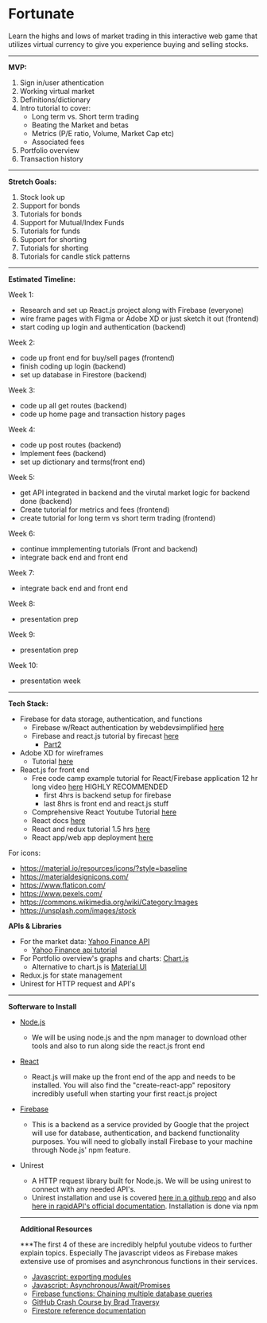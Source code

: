 # Fortunate
Learn the highs and lows of market trading in this interactive web game that utilizes virtual currency to give you experience buying and selling stocks.

---

**MVP:**
1. Sign in/user athentication
2. Working virtual market
3. Definitions/dictionary
4. Intro tutorial to cover:
    - Long term vs. Short term trading
    - Beating the Market and betas
    - Metrics (P/E ratio, Volume, Market Cap etc)
    - Associated fees
5. Portfolio overview 
6. Transaction history

---

**Stretch Goals:**
1. Stock look up
2. Support for bonds
3. Tutorials for bonds
4. Support for Mutual/Index Funds
5. Tutorials for funds
6. Support for shorting
7. Tutorials for shorting
8. Tutorials for candle stick patterns

---

**Estimated Timeline:**

Week 1: 
  - Research and set up React.js project along with Firebase (everyone)
  - wire frame pages with Figma or Adobe XD or just sketch it out (frontend)
  - start coding up login and authentication (backend)

Week 2: 
  - code up front end for buy/sell pages (frontend)
  - finish coding up login (backend)
  - set up database in Firestore (backend)

Week 3:
  - code up all get routes (backend)
  - code up home page and transaction history pages
 
Week 4:
  - code up post routes (backend)
  - Implement fees (backend)
  - set up dictionary and terms(front end)

Week 5:
  - get API integrated in backend and the virutal market logic for backend done (backend)
  - Create tutorial for metrics and fees (frontend)
  - create tutorial for long term vs short term trading (frontend)

Week 6:
  - continue immplementing tutorials (Front and backend)
  - integrate back end and front end

Week 7:
  - integrate back end and front end

Week 8:
  - presentation prep

Week 9:
  - presentation prep

Week 10:
  - presentation week

---

**Tech Stack:**

- Firebase for data storage, authentication, and functions
  - Firebase w/React authentication by webdevsimplified [here](https://www.youtube.com/watch?v=PKwu15ldZ7k&ab_channel=WebDevSimplified)
  - Firebase and react.js tutorial by firecast [here](https://www.youtube.com/watch?v=mwNATxfUsgI&ab_channel=Firebase) 
    - [Part2](https://www.youtube.com/watch?v=p4XTMvagQ2Q&ab_channel=Firebase)
- Adobe XD for wireframes
  - Tutorial [here](https://letsxd.com/getting-started)
- React.js for front end
  - Free code camp example tutorial for React/Firebase application 12 hr long video [here](https://www.youtube.com/watch?v=m_u6P5k0vP0&ab_channel=freeCodeCamp.org) HIGHLY RECOMMENDED
    - first 4hrs is backend setup for firebase
    - last 8hrs is front end and react.js stuff
  - Comprehensive React Youtube Tutorial [here](https://www.youtube.com/watch?v=15YB__vYpuA&ab_channel=codedamn)
  - React docs [here](https://reactjs.org/docs/getting-started.html)
  - React and redux tutorial 1.5 hrs [here](https://www.youtube.com/watch?v=poQXNp9ItL4&ab_channel=ProgrammingwithMosh)
  - React app/web app deployment [here](https://rapidapi.com/blog/how-to-deploy-a-react-app/)

For icons:
- https://material.io/resources/icons/?style=baseline
- https://materialdesignicons.com/
- https://www.flaticon.com/
- https://www.pexels.com/
- https://commons.wikimedia.org/wiki/Category:Images
- https://unsplash.com/images/stock

**APIs & Libraries**
- For the market data: [Yahoo Finance API](https://rapidapi.com/apidojo/api/yahoo-finance1)
  - [Yahoo Finance api tutorial](https://rapidapi.com/blog/how-to-use-the-yahoo-finance-api/)
- For Portfolio overview's graphs and charts: [Chart.js](https://www.chartjs.org/)
  - Alternative to chart.js is [Material UI](https://demos.creative-tim.com/material-dashboard-react/?_ga=2.110349637.1305139177.1610393674-449867271.1610393674#/admin/dashboard)
- Redux.js for state management
- Unirest for HTTP request and API's

---

**Softerware to Install**
- [Node.js](https://nodejs.org/en/download/ )
  - We will be using node.js and the npm manager to download other tools and also to run along side the react.js front end
- [React](https://reactjs.org/docs/getting-started.html)
  - React.js will make up the front end of the app and needs to be installed. You will also find the "create-react-app" repository incredibly usefull when starting your first react.js project
- [Firebase](https://firebase.google.com/) 
  - This is a backend as a service provided by Google that the project will use for database, authentication, and backend functionality purposes. You will need to globally install Firebase to your machine through Node.js' npm feature.
- Unirest
  - A HTTP request library built for Node.js. We will be using unirest to connect with any needed API's.
  - Unirest installation and use is covered [here in a github repo](https://github.com/Kong/unirest-nodejs) and also [here in rapidAPI's official documentation](https://docs.rapidapi.com/docs/nodejs-unirest). Installation is done via npm

  ---
  **Additional Resources**


  ***The first 4 of these are incredibly helpful youtube videos to further explain topics. Especially The javascript videos as Firebase makes extensive use of promises and asynchronous functions in their services. 
  - [Javascript: exporting modules](https://www.youtube.com/watch?v=YGHnvrDGmJw&ab_channel=DavidConnelly)
  - [Javascript: Asynchronous/Await/Promises](https://www.youtube.com/watch?v=V_Kr9OSfDeU&list=LL&index=2&ab_channel=FrancisMasangcayFrancisMasangcay)
  - [Firebase functions: Chaining multiple database queries](https://firebase.google.com/docs/functions/video-series)
  - [GitHub Crash Course by Brad Traversy](https://www.youtube.com/watch?v=SWYqp7iY_Tc&feature=youtu.be&ab_channel=TraversyMedia)
  - [Firestore reference documentation](https://googleapis.dev/nodejs/firestore/latest/)